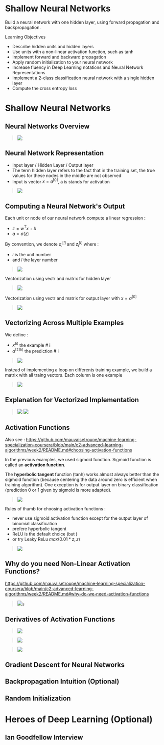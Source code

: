 # Shallow Neural Networks

Build a neural network with one hidden layer, using forward propagation and backpropagation.

Learning Objectives
- Describe hidden units and hidden layers
- Use units with a non-linear activation function, such as tanh
- Implement forward and backward propagation
- Apply random initialization to your neural network
- Increase fluency in Deep Learning notations and Neural Network Representations
- Implement a 2-class classification neural network with a single hidden layer
- Compute the cross entropy loss


# Shallow Neural Networks

## Neural Networks Overview

> <img src="./images/w03-01-Neural_Networks_Overview/img_2023-03-12_19-49-48.png">

## Neural Network Representation

- Input layer / Hidden Layer / Output layer
- The term hidden layer refers to the fact that in the training set, the true values for these nodes in the middle are not observed
- Input is vector $x = a^{[0]}$, a is stands for activation

> <img src="./images/w03-02-Neural_Network_Representation/img_2023-03-12_19-52-28.png">

## Computing a Neural Network's Output

Each unit or node of our neural network compute a linear regression :
- $z=w^Tx+b$
- $a=\sigma(z)$

By convention, we denote $a_i^{[l]}$ and $z_i^{[l]}$ where :
- $i$ is the unit number
- and $l$ the layer number

> <img src="./images/w03-03-Computing_a_Neural_Networks_Output/img_2023-03-13_18-53-50.png">

Vectorization using vectr and matrix for hidden layer

> <img src="./images/w03-03-Computing_a_Neural_Networks_Output/img_2023-03-13_21-17-59.png">

Vectorization using vectr and matrix for output layer with $x = a^{[0]}$


> <img src="./images/w03-03-Computing_a_Neural_Networks_Output/img_2023-03-13_21-18-01.png">

## Vectorizing Across Multiple Examples

We define :
- $x^{(i)}$ the example # i 
- $a^{[2](i)}$ the prediction # i 

> <img src="./images/w03-04-Vectorizing_Across_Multiple_Examples/img_2023-03-13_21-22-09.png">

Instead of implementing a loop on differents training example, we build a matrix with all traing vectors. Each column is one example

> <img src="./images/w03-04-Vectorizing_Across_Multiple_Examples/img_2023-03-13_21-22-11.png">

## Explanation for Vectorized Implementation

> <img src="./images/w03-05-Explanation_for_Vectorized_Implementation/img_2023-03-13_21-26-55.png">
> <img src="./images/w03-05-Explanation_for_Vectorized_Implementation/img_2023-03-13_21-26-57.png">

## Activation Functions

Also see : https://github.com/mauvaisetroupe/machine-learning-specialization-coursera/blob/main/c2-advanced-learning-algorithms/week2/README.md#choosing-activation-functions

In the previous examples, we used sigmoid function. Sigmoid function is called an **activation function**.

The **hyperbolic tangent** function (tanh) works almost always better than the sigmoid function (because centering the data around zero is efficient when training algorithm). One exception is for output layer on binary classification (prediction 0 or 1 given by sigmoid is more adapted).

> <img src="./images/w03-06-Activation_Functions/img_2023-03-13_22-17-18.png">

Rules of thumb for choosing activation functions : 
- never use sigmoid activation function except for the output layer of binomial classification
- prefere hyperbolic tangent
- ReLU is the default choice (but )
- or try Leaky ReLu $max(0.01*z,z)$

> <img src="./images/w03-06-Activation_Functions/img_2023-03-13_22-17-21.png">


## Why do you need Non-Linear Activation Functions?

https://github.com/mauvaisetroupe/machine-learning-specialization-coursera/blob/main/c2-advanced-learning-algorithms/week2/README.md#why-do-we-need-activation-functions

> <img src="./images/w03-07-Why_do_you_need_Non-Linear_Activation_Functions/img_2023-03-13_22-23-56.png">s

## Derivatives of Activation Functions

> <img src="./images/w03-08-Derivatives_of_Activation_Functions/img_2023-03-13_22-35-18.png">

> <img src="./images/w03-08-Derivatives_of_Activation_Functions/img_2023-03-13_22-35-21.png">

> <img src="./images/w03-08-Derivatives_of_Activation_Functions/img_2023-03-13_22-35-23.png">

## Gradient Descent for Neural Networks

## Backpropagation Intuition (Optional)

## Random Initialization



# Heroes of Deep Learning (Optional)

## Ian Goodfellow Interview
